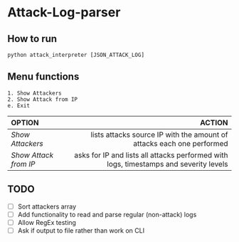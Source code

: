 # Attack-Log-parser

## How to run
`python attack_interpreter [JSON_ATTACK_LOG]`

## Menu functions
	1. Show Attackers
	2. Show Attack from IP
	e. Exit

| **OPTION** | **ACTION** |
| :--- | ---: |
| *Show Attackers* | lists attacks source IP with the amount of attacks each one performed |
| *Show Attack from IP* | asks for IP and lists all attacks performed with logs, timestamps and severity levels |

## TODO
- [ ] Sort attackers array
- [ ] Add functionality to read and parse regular (non-attack) logs
- [ ] Allow RegEx testing
- [ ] Ask if output to file rather than work on CLI
